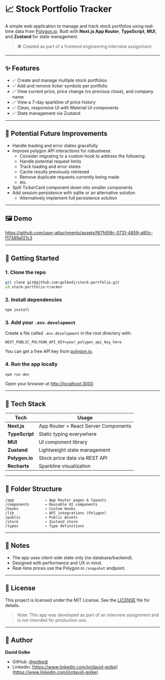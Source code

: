# 📈 Stock Portfolio Tracker

A simple web application to manage and track stock portfolios using real-time data from [Polygon.io](https://polygon.io). Built with **Next.js App Router**, **TypeScript**, **MUI**, and **Zustand** for state management.

> 🛠 Created as part of a frontend engineering interview assignment.

---

## ✨ Features

- ✅ Create and manage multiple stock portfolios
- ✅ Add and remove ticker symbols per portfolio
- ✅ View current price, price change (vs previous close), and company name
- ✅ View a 7-day sparkline of price history
- ✅ Clean, responsive UI with Material UI components
- ✅ State management via Zustand

---

## 🚧 Potential Future Improvements

- Handle loading and error states gracefully
- Improve polygon API interactions for robustness:
  - Consider migrating to a custom hook to address the following:
  - Handle potential request limits
  - Track loading and error states
  - Cache results previously retrieved
  - Remove duplicate requests currently being made
  - etc.
- Split TickerCard component down into smaller components
- Add session persistence with sqlite or an alternative solution
  - Alternatively implement full persistence solution

---

## 🖼️ Demo

https://github.com/user-attachments/assets/f67fd59c-0731-4859-a80c-f17389af21c3

---

## 🚀 Getting Started

### 1. Clone the repo

```bash
git clone git@github.com:golkedj/stock-portfolio.git
cd stock-portfolio-tracker
```

### 2. Install dependencies

```bash
npm install
```

### 3. Add your `.env.development`

Create a file called `.env.development` in the root directory with:

```
NEXT_PUBLIC_POLYGON_API_KEY=your_polygon_api_key_here
```

You can get a free API key from [polygon.io](https://polygon.io).

### 4. Run the app locally

```bash
npm run dev
```

Open your browser at [http://localhost:3000](http://localhost:3000).

---

## 🧱 Tech Stack

| Tech           | Usage                                |
| -------------- | ------------------------------------ |
| **Next.js**    | App Router + React Server Components |
| **TypeScript** | Static typing everywhere             |
| **MUI**        | UI component library                 |
| **Zustand**    | Lightweight state management         |
| **Polygon.io** | Stock price data via REST API        |
| **Recharts**   | Sparkline visualization              |

---

## 🧪 Folder Structure

```
/app              → App Router pages & layouts
/components       → Reusable UI components
/hooks            → Custom Hooks
/lib              → API integrations (Polygon)
/public           → Public Assets
/store            → Zustand store
/types            → Type definitions
```

---

## 🧠 Notes

- The app uses client-side state only (no database/backend).
- Designed with performance and UX in mind.
- Real-time prices use the Polygon.io `/snapshot` endpoint.

---

## 📄 License

This project is licensed under the MIT License. See the [LICENSE](./LICENSE) file for details.

> Note: This app was developed as part of an interview assignment and is not intended for production use.

---

## 👤 Author

**David Golke**

- GitHub: [@golkedj](https://github.com/golkedj)
- LinkedIn: [https://www.linkedin.com/in/david-golke](https://www.linkedin.com/in/david-golke)
